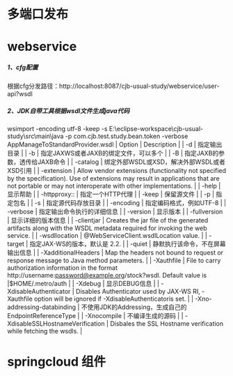 多端口发布
============

webservice
===========
##### 1、cfg配置
根据cfg分发路径：http://localhost:8087/cjb-usual-study/webservice/user-api?wsdl
##### 2、JDK自带工具根据wsdl文件生成java代码
wsimport -encoding utf-8 -keep -s E:\eclipse-workspace\cjb-usual-study\src\main\java -p com.cjb.test.study.bean.token -verbose AppManageToStandardProvider.wsdl
| Option | Description |
| -d <directory> | 指定输出目录 |
| -b <path> | 指定JAXWS或者JAXB的绑定文件，可以多个 |
| -B <jaxbOption> | 指定JAXB的参数，透传给JAXB命令 |
| -catalog | 绑定外部WSDL或XSD，解决外部WSDL或者XSD引用 |
| -extension | Allow vendor extensions (functionality not specified by the specification). Use of extensions may result in applications that are not portable or may not interoperate with other implementations. |
| -help | 显示帮助 |
| -httpproxy:<host>:<port> | 指定一个HTTP代理 |
| -keep | 保留源文件 |
| -p <pkg> | 指定包名 |
| -s <directory> | 指定源代码存放目录 |
| -encoding <encoding> | 指定编码格式，例如UTF-8 |
| -verbose | 指定输出命令执行的详细信息 |
| -version | 显示版本 |
| -fullversion | 显示详细的版本信息 |
| -clientjar <jarfile> | Creates the jar file of the generated artifacts along with the WSDL metadata required for invoking the web service. |
| -wsdllocation <location> | @WebServiceClient.wsdlLocation value. |
| -target <version> | 指定JAX-WS的版本，默认是 2.2. |
| -quiet | 静默执行该命令，不在屏幕输出信息 |
| -XadditionalHeaders | Map the headers not bound to request or response message to Java method parameters. |
| -Xauthfile | File to carry authorization information in the format http://username:password@example.org/stock?wsdl. Default value is  |$HOME/.metro/auth |
| -Xdebug | 显示DEBUG信息 |
| -XdisableAuthenticator | Disables Authenticator used by JAX-WS RI, -Xauthfile option will be ignored if -XdisableAuthenticatoris set. |
| -Xno-addressing-databinding | 不使用JDK的Addressing，生成自己的EndpointReferenceType |
| -Xnocompile | 不编译生成的源码 |
| -XdisableSSLHostnameVerification | Disbales the SSL Hostname verification while fetching the wsdls. |

springcloud 组件
=========================